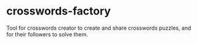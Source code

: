 # crosswords-factory

Tool for crosswords creator to create and share crosswords puzzles, and for their followers to solve them.
